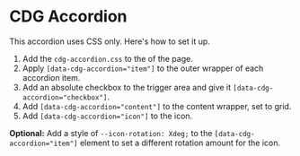 # CDG Accordion
This accordion uses CSS only. Here's how to set it up.

1. Add the `cdg-accordion.css` to the <head> of the page.
2. Apply `[data-cdg-accordion="item"]` to the outer wrapper of each accordion item.
3. Add an absolute checkbox to the trigger area and give it `[data-cdg-accordion="checkbox"]`.
4. Add `[data-cdg-accordion="content"]` to the content wrapper, set to grid.
5. Add `[data-cdg-accordion="icon"]` to the icon.

**Optional:** Add a style of `--icon-rotation: Xdeg;` to the `[data-cdg-accordion="item"]` element to set a different rotation amount for the icon.
